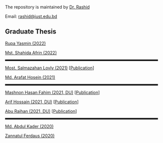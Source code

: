 The repository is maintained by <a href="https://just.edu.bd/t/rashid" target="_blank">Dr. Rashid</a>

Email: rashid@just.edu.bd

<h2>Graduate Thesis</h2>


<p><a href="https://phy80.github.io/Thesis/2022_MS211306_Rupa_K2AgXI6.pdf">Rupa Yasmin (2022)</a></p>
<p><a href="https://phy80.github.io/Thesis/2022_MS211307_Shahida_K2YAgBr6.pdf">Mst. Shahida Afrin (2022)</a></p>


<hr style="height:5px;border-width:0;color:gray"> 
<p><a href="https://phy80.github.io/Thesis/2021_MS201301_Salma_K2SeCl6.pdf">Most. Salmazahan Lovly (2021)</a> [<a href="https://doi.org/10.1016/j.nxmate.2025.100512">Publication</a>]</p>
<p><a href="https://phy80.github.io/Thesis/2021_MS201303_Arafat_K2TeCl6.pdf">Md. Arafat Hosein (2021)</a></p>


<hr style="height:5px;border-width:0;color:gray"> 
<p><a href="https://phy80.github.io/Thesis/2021_Fahim_106711_DU_ThP.pdf">Mashnon Hasan Fahim (2021, DU)</a> [<a href="https://doi.org/10.1016/j.mtcomm.2024.108093">Publication</a>]</p>
<p><a href="https://phy80.github.io/Thesis/2021_Arif_106706_DU_ThP.pdf">Arif Hossain (2021, DU)</a> [<a href="https://doi.org/10.1016/j.mssp.2024.108356">Publication</a>]</p>
<p><a href="https://phy80.github.io/Thesis/2021_Raihan_106714_DU_ThP.pdf">Abu Raihan (2021, DU)</a> [<a href="https://doi.org/10.1016/j.mssp.2024.108356">Publication</a>]</p>


<hr style="height:5px;border-width:0;color:gray"> 
<p><a href="https://phy80.github.io/Thesis/2020_Abdul_Kader_191303.pdf">Md. Abdul Kader (2020)</a></p>
<p><a href="https://phy80.github.io/Thesis/2020_Jannat_191306.pdf">Zannatul Ferdaus (2020)</a></p>
